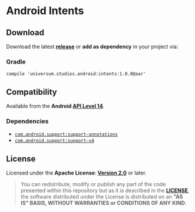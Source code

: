 Android Intents
===============

## Download ##

Download the latest **[release](https://github.com/universum-studios/android_intents/releases/tag/1.0.0 "Latest Releases page")** or **add as dependency** in your project via:

### Gradle ###

    compile 'universum.studios.android:intents:1.0.0@aar'

## Compatibility ##

Available from the **Android [API Level 14](http://developer.android.com/about/versions/android-4.0.html "See API highlights")**.

### Dependencies ###

- [`com.android.support:support-annotations`](http://developer.android.com/tools/support-library/features.html#annotations)
- [`com.android.support:support-v4`](http://developer.android.com/tools/support-library/features.html#v4)

## License ##

Licensed under the **Apache License**: **[Version 2.0](http://www.apache.org/licenses/LICENSE-2.0)** or later.

> You can redistribute, modify or publish any part of the code presented within this repository but as it is described in the [**LICENSE**](https://github.com/universum-studios/android_intents/blob/release/LICENSE.md), the software distributed under the License is distributed on an **"AS IS" BASIS, WITHOUT WARRANTIES or CONDITIONS OF ANY KIND**.
